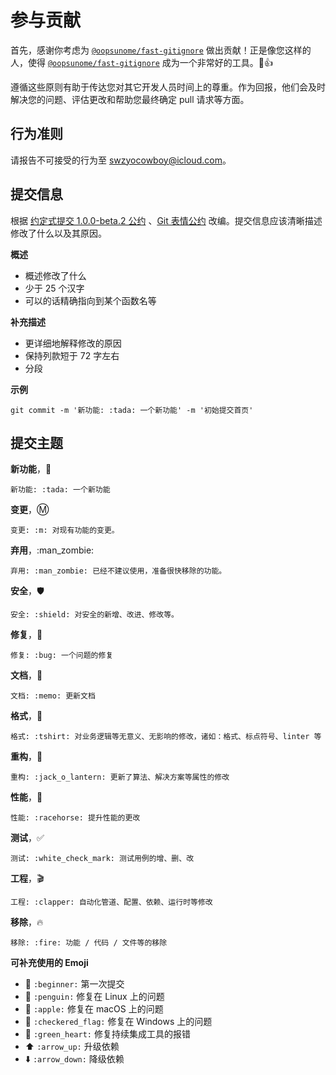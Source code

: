 # 参与贡献

首先，感谢你考虑为 [`@oopsunome/fast-gitignore`][@oopsunome/fast-gitignore] 做出贡献！正是像您这样的人，使得 [`@oopsunome/fast-gitignore`][@oopsunome/fast-gitignore] 成为一个非常好的工具。:tada::+1:

[@oopsunome/fast-gitignore]: https://github.com/iTonyYo/fast-gitignore

遵循这些原则有助于传达您对其它开发人员时间上的尊重。作为回报，他们会及时解决您的问题、评估更改和帮助您最终确定 pull 请求等方面。

## 行为准则

请报告不可接受的行为至 [swzyocowboy@icloud.com][mailto]。

[mailto]: mailto:swzyocowboy@icloud.com

## 提交信息

根据 [约定式提交 1.0.0-beta.2 公约](https://www.conventionalcommits.org/zh/v1.0.0-beta.2/) 、[Git 表情公约](https://gitmoji.carloscuesta.me/) 改编。提交信息应该清晰描述修改了什么以及其原因。

**概述**
- 概述修改了什么
- 少于 25 个汉字
- 可以的话精确指向到某个函数名等

**补充描述**
- 更详细地解释修改的原因
- 保持列款短于 72 字左右
- 分段

**示例**

```shell
git commit -m '新功能: :tada: 一个新功能' -m '初始提交首页'
```

## 提交主题

**新功能**，:tada:
```shell
新功能: :tada: 一个新功能
```

**变更**，:m:
```shell
变更: :m: 对现有功能的变更。
```

**弃用**，:man_zombie:
```shell
弃用: :man_zombie: 已经不建议使用，准备很快移除的功能。
```

**安全**，:shield:
```shell
安全: :shield: 对安全的新增、改进、修改等。
```

**修复**，:bug:
```shell
修复: :bug: 一个问题的修复
```

**文档**，:memo:
```shell
文档: :memo: 更新文档
```

**格式**，:tshirt:
```shell
格式: :tshirt: 对业务逻辑等无意义、无影响的修改，诸如：格式、标点符号、linter 等
```

**重构**，:jack_o_lantern:
```shell
重构: :jack_o_lantern: 更新了算法、解决方案等属性的修改
```

**性能**，:racehorse:
```shell
性能: :racehorse: 提升性能的更改
```

**测试**，:white_check_mark:
```shell
测试: :white_check_mark: 测试用例的增、删、改
```

**工程**，:clapper:
```shell
工程: :clapper: 自动化管道、配置、依赖、运行时等修改
```

**移除**，:fire:
```shell
移除: :fire: 功能 / 代码 / 文件等的移除
```

**可补充使用的 Emoji**

- :beginner: `:beginner:` 第一次提交
- :penguin: `:penguin:` 修复在 Linux 上的问题
- :apple: `:apple:` 修复在 macOS 上的问题
- :checkered_flag: `:checkered_flag:` 修复在 Windows
 上的问题
- :green_heart: `:green_heart:` 修复持续集成工具的报错
- :arrow_up: `:arrow_up:` 升级依赖
- :arrow_down: `:arrow_down:` 降级依赖
